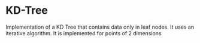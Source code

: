 # KD-Tree

Implementation of a KD Tree that contains data only in leaf nodes. It uses an iterative algorithm. It is implemented for points of 2 dimensions

